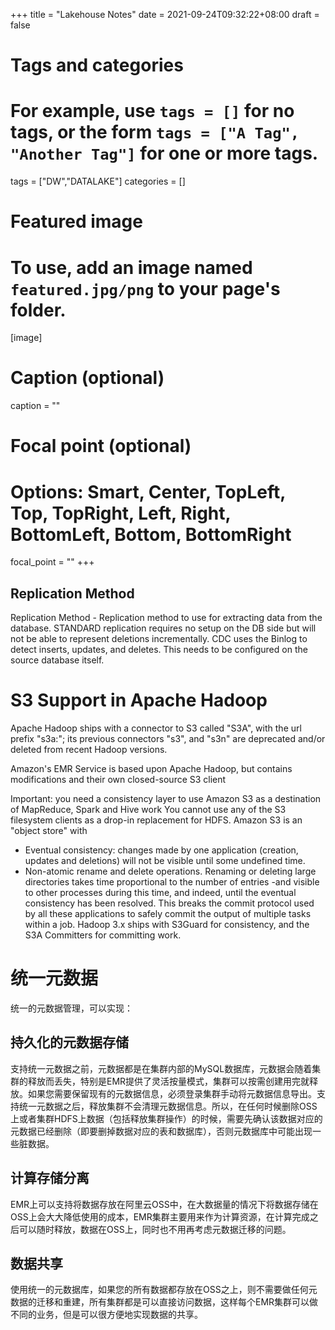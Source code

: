 +++
title = "Lakehouse Notes"
date = 2021-09-24T09:32:22+08:00
draft = false

# Tags and categories
# For example, use `tags = []` for no tags, or the form `tags = ["A Tag", "Another Tag"]` for one or more tags.
tags = ["DW","DATALAKE"]
categories = []

# Featured image
# To use, add an image named `featured.jpg/png` to your page's folder. 
[image]
  # Caption (optional)
  caption = ""

  # Focal point (optional)
  # Options: Smart, Center, TopLeft, Top, TopRight, Left, Right, BottomLeft, Bottom, BottomRight
  focal_point = ""
+++



## Replication Method

Replication Method - Replication method to use for extracting data from the database. STANDARD replication requires no setup on the DB side but will not be able to represent deletions incrementally. CDC uses the Binlog to detect inserts, updates, and deletes. This needs to be configured on the source database itself.  

# S3 Support in Apache Hadoop

Apache Hadoop ships with a connector to S3 called "S3A", with the url prefix "s3a:";
its previous connectors "s3", and "s3n" are deprecated and/or deleted from recent Hadoop versions.

Amazon's EMR Service is based upon Apache Hadoop, but contains modifications and their own closed-source S3 client

Important: you need a consistency layer to use Amazon S3 as a destination of MapReduce, Spark and Hive work
You cannot use any of the S3 filesystem clients as a drop-in replacement for HDFS. Amazon S3 is an "object store" with

- Eventual consistency: changes made by one application (creation, updates and deletions) will not be visible until some undefined time.
- Non-atomic rename and delete operations. Renaming or deleting large directories takes time proportional to the number of entries -and visible to other processes during this time, and indeed, until the eventual consistency has been resolved. This breaks the commit protocol used by all these applications to safely commit the output of multiple tasks within a job.
Hadoop 3.x ships with S3Guard for consistency, and the S3A Committers for committing work.

# 统一元数据

统一的元数据管理，可以实现：

## 持久化的元数据存储

支持统一元数据之前，元数据都是在集群内部的MySQL数据库，元数据会随着集群的释放而丢失，特别是EMR提供了灵活按量模式，集群可以按需创建用完就释放。如果您需要保留现有的元数据信息，必须登录集群手动将元数据信息导出。支持统一元数据之后，释放集群不会清理元数据信息。所以，在任何时候删除OSS上或者集群HDFS上数据（包括释放集群操作）的时候，需要先确认该数据对应的元数据已经删除（即要删掉数据对应的表和数据库），否则元数据库中可能出现一些脏数据。

## 计算存储分离

EMR上可以支持将数据存放在阿里云OSS中，在大数据量的情况下将数据存储在OSS上会大大降低使用的成本，EMR集群主要用来作为计算资源，在计算完成之后可以随时释放，数据在OSS上，同时也不用再考虑元数据迁移的问题。

## 数据共享

使用统一的元数据库，如果您的所有数据都存放在OSS之上，则不需要做任何元数据的迁移和重建，所有集群都是可以直接访问数据，这样每个EMR集群可以做不同的业务，但是可以很方便地实现数据的共享。